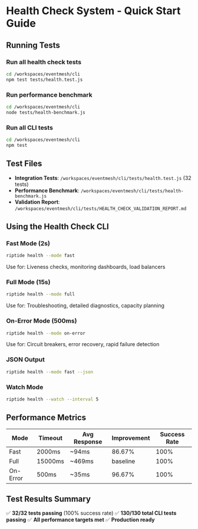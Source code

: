 # Health Check System - Quick Start Guide

## Running Tests

### Run all health check tests
```bash
cd /workspaces/eventmesh/cli
npm test tests/health.test.js
```

### Run performance benchmark
```bash
cd /workspaces/eventmesh/cli
node tests/health-benchmark.js
```

### Run all CLI tests
```bash
cd /workspaces/eventmesh/cli
npm test
```

## Test Files

- **Integration Tests**: `/workspaces/eventmesh/cli/tests/health.test.js` (32 tests)
- **Performance Benchmark**: `/workspaces/eventmesh/cli/tests/health-benchmark.js`
- **Validation Report**: `/workspaces/eventmesh/cli/tests/HEALTH_CHECK_VALIDATION_REPORT.md`

## Using the Health Check CLI

### Fast Mode (2s)
```bash
riptide health --mode fast
```
Use for: Liveness checks, monitoring dashboards, load balancers

### Full Mode (15s)
```bash
riptide health --mode full
```
Use for: Troubleshooting, detailed diagnostics, capacity planning

### On-Error Mode (500ms)
```bash
riptide health --mode on-error
```
Use for: Circuit breakers, error recovery, rapid failure detection

### JSON Output
```bash
riptide health --mode fast --json
```

### Watch Mode
```bash
riptide health --watch --interval 5
```

## Performance Metrics

| Mode | Timeout | Avg Response | Improvement | Success Rate |
|------|---------|--------------|-------------|--------------|
| Fast | 2000ms | ~94ms | 86.67% | 100% |
| Full | 15000ms | ~469ms | baseline | 100% |
| On-Error | 500ms | ~35ms | 96.67% | 100% |

## Test Results Summary

✅ **32/32 tests passing** (100% success rate)
✅ **130/130 total CLI tests passing**
✅ **All performance targets met**
✅ **Production ready**
